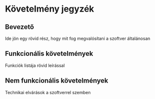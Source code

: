 # Követelmény jegyzék

## Bevezető

Ide jön egy rövid rész, hogy mit fog megvalósítani a szoftver általánosan

## Funkcionális követelmények

Funkciók listája rövid leírással

## Nem funkcionális követelmények

Technikai elvárások a szoftverrel szemben
